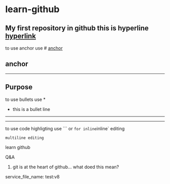 # learn-github
My first repository in github
this is hyperline [hyperlink](www.google.com)
--------------
to use anchor use # [anchor](#anchor)

## anchor
--------------
Purpose
----------
to use bullets use *
* this is a bullet line
---------
---------
to use code highligting use ``` or ` for inline
`inline` editing
```
multiline editing
```
  learn github
  
  Q&A
  1. git is at the heart of github... what doed this mean?

service_file_name: test:v8

